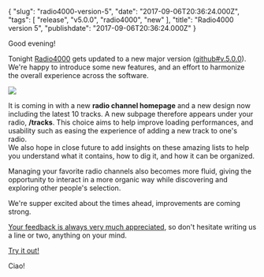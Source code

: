 {
    "slug": "radio4000-version-5",
    "date": "2017-09-06T20:36:24.000Z",
    "tags": [
        "release",
        "v5.0.0",
        "radio4000",
        "new"
    ],
    "title": "Radio4000 version 5",
    "publishdate": "2017-09-06T20:36:24.000Z"
}

Good evening!

Tonight [Radio4000](https://radio4000.com/) gets updated to a new major
version
([github\#v.5.0.0](https://github.com/internet4000/radio4000/tree/production)).
We're happy to introduce some new features, and an effort to harmonize
the overall experience across the software.

![](http://78.media.tumblr.com/f112d9281d3b336939073e86c6f0fccf/tumblr_inline_ovvl27jgma1qcamag_1280.png)

It is coming in with a new **radio channel homepage** and a new design
now including the latest 10 tracks. A new subpage therefore appears
under your radio, **/tracks**. This choice aims to help improve loading
performances, and usability such as easing the experience of adding a
new track to one's radio.\
We also hope in close future to add insights on these amazing lists to
help you understand what it contains, how to dig it, and how it can be
organized.

Managing your favorite radio channels also becomes more fluid, giving
the opportunity to interact in a more organic way while discovering and
exploring other people's selection.

We're supper excited about the times ahead, improvements are coming
strong.

[Your feedback is always very much
appreciated](https://radio4000.com/feedback), so don't hesitate writing
us a line or two, anything on your mind.

[Try it out!](https://radio4000.com/good-time-radio)

Ciao!

